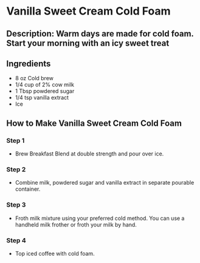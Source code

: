 # Vanilla Sweet Cream Cold Foam

## Description: Warm days are made for cold foam. Start your morning with an icy sweet treat

## Ingredients

- 8 oz Cold brew
- 1/4 cup of 2% cow milk
- 1 Tbsp powdered sugar
- 1/4 tsp vanilla extract
- Ice

## How to Make Vanilla Sweet Cream Cold Foam

### Step 1

- Brew Breakfast Blend at double strength and pour over ice.

### Step 2

- Combine milk, powdered sugar and vanilla extract​ in separate pourable container.

### Step 3

- Froth milk mixture using your preferred cold method. You can use a handheld milk frother or froth your milk by hand.

### Step 4

- Top iced coffee with cold foam.
